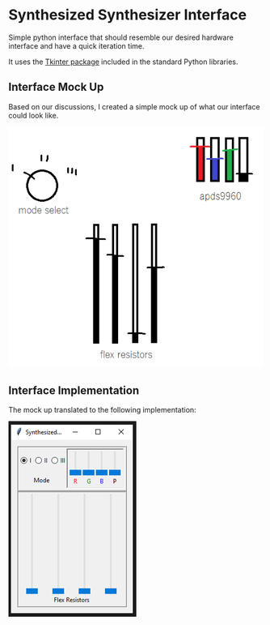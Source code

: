 # Synthesized Synthesizer Interface

Simple python interface that should resemble our desired hardware interface and have a quick iteration time.

It uses the [Tkinter package](https://docs.python.org/3/library/tkinter.html) included in the standard Python libraries.

## Interface Mock Up

Based on our discussions, I created a simple mock up of what our interface could look like.

![mock interface](./images/interfaceMock.png)

## Interface Implementation

The mock up translated to the following implementation:

![implemented interface](./images/interfaceImplemented.PNG)

